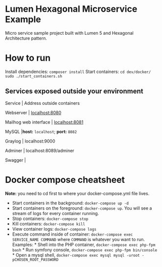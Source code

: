# Lumen Hexagonal Microservice Example
Micro service sample project built with Lumen 5 and Hexagonal Architecture pattern.

# How to run #
Install dependencies:
`composer install`
Start containers:
`cd dev/docker/`
`sudo ./start_containers.sh` 


## Services exposed outside your environment ##

Service | Address outside containers

Webserver | [localhost:8080](http://localhost:8080)

Mailhog web interface | [localhost:8081](http://localhost:8081)

MySQL |**host:** `localhost`; **port:** `8082`

Graylog | localhost:9000

Adminer | localhost:8089/adminer

Swagger |

# Docker compose cheatsheet #

**Note:** you need to cd first to where your docker-compose.yml file lives.

  * Start containers in the background: `docker-compose up -d`
  * Start containers on the foreground: `docker-compose up`. You will see a stream of logs for every container running.
  * Stop containers: `docker-compose stop`
  * Kill containers: `docker-compose kill`
  * View container logs: `docker-compose logs`
  * Execute command inside of container: `docker-compose exec SERVICE_NAME COMMAND` where `COMMAND` is whatever you want to run. Examples:
        * Shell into the PHP container, `docker-compose exec php-fpm bash`
        * Run symfony console, `docker-compose exec php-fpm bin/console`
        * Open a mysql shell, `docker-compose exec mysql mysql -uroot -pCHOSEN_ROOT_PASSWORD`